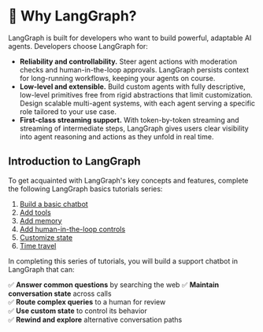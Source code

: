 # 🚀 Why LangGraph?

LangGraph is built for developers who want to build powerful, adaptable AI agents. Developers choose LangGraph for:

- **Reliability and controllability.** Steer agent actions with moderation checks and human-in-the-loop approvals. LangGraph persists context for long-running workflows, keeping your agents on course.
- **Low-level and extensible.** Build custom agents with fully descriptive, low-level primitives free from rigid abstractions that limit customization. Design scalable multi-agent systems, with each agent serving a specific role tailored to your use case.
- **First-class streaming support.** With token-by-token streaming and streaming of intermediate steps, LangGraph gives users clear visibility into agent reasoning and actions as they unfold in real time.

## Introduction to LangGraph

To get acquainted with LangGraph's key concepts and features, complete the following LangGraph basics tutorials series:

1. [Build a basic chatbot](../tutorials/get-started/1-build-basic-chatbot.md)
2. [Add tools](../tutorials/get-started/2-add-tools.md)
3. [Add memory](../tutorials/get-started/3-add-memory.md)
4. [Add human-in-the-loop controls](../tutorials/get-started/4-human-in-the-loop.md)
5. [Customize state](../tutorials/get-started/5-customize-state.md)
6. [Time travel](../tutorials/get-started/6-time-travel.md)

In completing this series of tutorials, you will build a support chatbot in LangGraph that can:

✅ **Answer common questions** by searching the web
✅ **Maintain conversation state** across calls  
✅ **Route complex queries** to a human for review  
✅ **Use custom state** to control its behavior  
✅ **Rewind and explore** alternative conversation paths  
